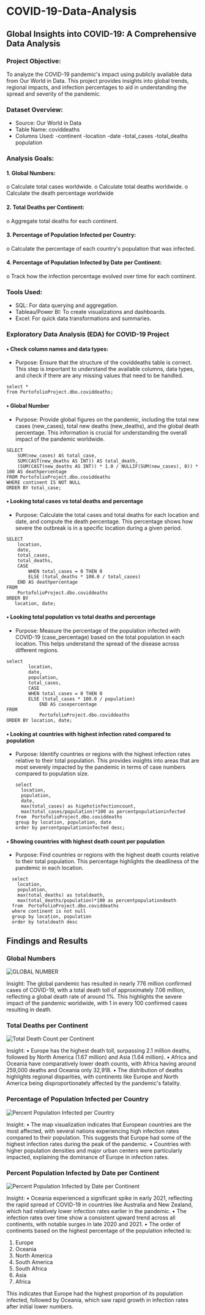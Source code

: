 # COVID-19-Data-Analysis
## Global Insights into COVID-19: A Comprehensive Data Analysis

### Project Objective:
To analyze the COVID-19 pandemic's impact using publicly available data from Our World in Data. This project provides insights into global trends, regional impacts, and infection percentages to aid in understanding the spread and severity of the pandemic.

### Dataset Overview:
-	Source: Our World in Data
-	Table Name: coviddeaths
-	Columns Used:
    -continent
    -location
    -date
    -total_cases
    -total_deaths
    population

###  Analysis Goals:
#### 1.	Global Numbers:
o	Calculate total cases worldwide.
o	Calculate total deaths worldwide.
o	Calculate the death percentage worldwide 
#### 2.	Total Deaths per Continent:
o	Aggregate total deaths for each continent.
#### 3.	Percentage of Population Infected per Country:
o	Calculate the percentage of each country's population that was infected.
#### 4.	Percentage of Population Infected by Date per Continent:
o	Track how the infection percentage evolved over time for each continent.

### Tools Used:
- SQL: For data querying and aggregation.
- Tableau/Power BI: To create visualizations and dashboards.
- Excel: For quick data transformations and summaries.

### Exploratory Data Analysis (EDA) for COVID-19 Project
#### •	Check column names and data types:
- Purpose: Ensure that the structure of the coviddeaths table is correct. This step is important to understand the available columns, data types, and check if there are any missing values that need to be handled.
```
select * 
from PortofolioProject.dbo.coviddeaths;
```
#### •	Global Number
- Purpose: Provide global figures on the pandemic, including the total new cases (new_cases), total new deaths (new_deaths), and the global death percentage. This information is crucial for understanding the overall impact of the pandemic worldwide.
```
SELECT
    SUM(new_cases) AS total_case,
    SUM(CAST(new_deaths AS INT)) AS total_death,
    (SUM(CAST(new_deaths AS INT)) * 1.0 / NULLIF(SUM(new_cases), 0)) * 100 AS deathpercentage
FROM PortofolioProject.dbo.coviddeaths
WHERE continent IS NOT NULL
ORDER BY total_case;
```
#### •	Looking total cases vs total deaths and percentage
- Purpose: Calculate the total cases and total deaths for each location and date, and compute the death percentage. This percentage shows how severe the outbreak is in a specific location during a given period.
```
SELECT 
    location, 
    date, 
    total_cases, 
    total_deaths, 
    CASE 
        WHEN total_cases = 0 THEN 0 
        ELSE (total_deaths * 100.0 / total_cases) 
    END AS deathpercentage
FROM 
    PortofolioProject.dbo.coviddeaths
ORDER BY 
   location, date;
```
#### •	Looking total population vs total deaths and percentage
- Purpose: Measure the percentage of the population infected with COVID-19 (case_percentage) based on the total population in each location. This helps understand the spread of the disease across different regions.
```
select
		location, 
   		date, 
		population,
   		total_cases,  
    	CASE 
        WHEN total_cases = 0 THEN 0 
        ELSE (total_cases * 100.0 / population) 
    		END AS casepercentage
FROM 
    		PortofolioProject.dbo.coviddeaths
ORDER BY location, date;
```
#### •	Looking at countries with highest infection rated compared to population 
- Purpose: Identify countries or regions with the highest infection rates relative to their total population. This provides insights into areas that are most severely impacted by the pandemic in terms of case numbers compared to population size.
  ```
  select
	location,
	population,
	date,
	max(total_cases) as higehstinfectioncount,
	max(total_cases/population)*100 as percentpopulationinfected
  from  PortofolioProject.dbo.coviddeaths
  group by location, population, date 
  order by percentpopulationinfected desc;
  ```
#### •	Showing countries with highest death count per population
- Purpose: Find countries or regions with the highest death counts relative to their total population. This percentage highlights the deadliness of the pandemic in each location.
```
  select
	location,
	population,
	max(total_deaths) as totaldeath,
	max(total_deaths/population)*100 as percentpopulationdeath
  from  PortofolioProject.dbo.coviddeaths
  where continent is not null
  group by location, population 
  order by totaldeath desc
  ```
## Findings and Results
### Global Numbers
![GLOBAL NUMBER](https://github.com/user-attachments/assets/ce532909-4436-4201-86d2-87a5cb062232)

Insight: The global pandemic has resulted in nearly 776 million confirmed cases of COVID-19, with a total death toll of approximately 7.06 million, reflecting a global death rate of around 1%. This highlights the severe impact of the pandemic worldwide, with 1 in every 100 confirmed cases resulting in death.
### Total Deaths per Continent
![Total Death Count per Continent](https://github.com/user-attachments/assets/9ca2b891-6b09-4ddd-99ae-ad3a42aba536)

Insight:
•	Europe has the highest death toll, surpassing 2.1 million deaths, followed by North America (1.67 million) and Asia (1.64 million).
•	Africa and Oceania have comparatively lower death counts, with Africa having around 259,000 deaths and Oceania only 32,918.
•	The distribution of deaths highlights regional disparities, with continents like Europe and North America being disproportionately affected by the pandemic's fatality.
### Percentage of Population Infected per Country
![Percent Population Infected per Country](https://github.com/user-attachments/assets/85d0562a-d37b-42cc-bd47-3db9c827d023)

Insight:
•	The map visualization indicates that European countries are the most affected, with several nations experiencing high infection rates compared to their population. This suggests that Europe had some of the highest infection rates during the peak of the pandemic.
•	Countries with higher population densities and major urban centers were particularly impacted, explaining the dominance of Europe in infection rates.
### Percent Population Infected by Date per Continent
![Percent Population Infected by Date per Continent](https://github.com/user-attachments/assets/fa94b486-6cd4-4060-b4f5-270564783939)

Insight:
•	Oceania experienced a significant spike in early 2021, reflecting the rapid spread of COVID-19 in countries like Australia and New Zealand, which had relatively lower infection rates earlier in the pandemic.
•	The infection rates over time show a consistent upward trend across all continents, with notable surges in late 2020 and 2021.
•	The order of continents based on the highest percentage of the population infected is:
1.	Europe
2.	Oceania
3.	North America
4.	South America
5.	South Africa
6.	Asia
7.	Africa

This indicates that Europe had the highest proportion of its population infected, followed by Oceania, which saw rapid growth in infection rates after initial lower numbers.













